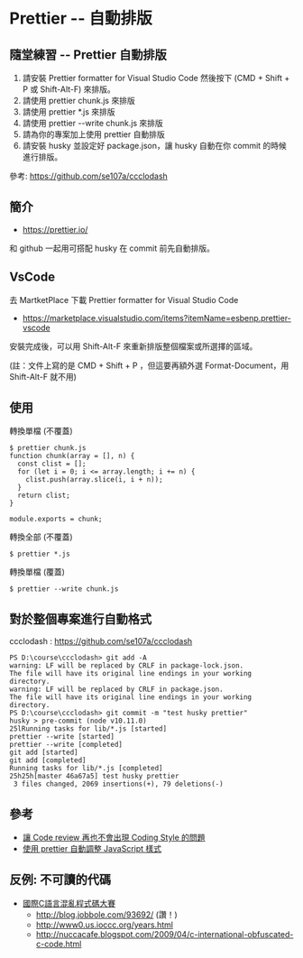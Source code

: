 # Prettier -- 自動排版

## 隨堂練習 -- Prettier 自動排版

1. 請安裝 Prettier formatter for Visual Studio Code 然後按下 (CMD + Shift + P 或 Shift-Alt-F) 來排版。
2. 請使用 prettier chunk.js 來排版
3. 請使用 prettier *.js 來排版
4. 請使用 prettier --write chunk.js 來排版
5. 請為你的專案加上使用 prettier 自動排版
6. 請安裝 husky 並設定好 package.json，讓 husky 自動在你 commit 的時候進行排版。

參考: https://github.com/se107a/ccclodash 

## 簡介

* https://prettier.io/

和 github 一起用可搭配 husky 在 commit 前先自動排版。

## VsCode

去 MartketPlace 下載 Prettier formatter for Visual Studio Code

* https://marketplace.visualstudio.com/items?itemName=esbenp.prettier-vscode

安裝完成後，可以用 Shift-Alt-F 來重新排版整個檔案或所選擇的區域。

(註：文件上寫的是 CMD + Shift + P ，但這要再額外選 Format-Document，用  Shift-Alt-F 就不用)

## 使用

轉換單檔 (不覆蓋)

```
$ prettier chunk.js
function chunk(array = [], n) {
  const clist = [];
  for (let i = 0; i <= array.length; i += n) {
    clist.push(array.slice(i, i + n));
  }
  return clist;
}

module.exports = chunk;
```

轉換全部 (不覆蓋)

```
$ prettier *.js
```

轉換單檔 (覆蓋)

```
$ prettier --write chunk.js
```

## 對於整個專案進行自動格式

ccclodash : https://github.com/se107a/ccclodash

```
PS D:\course\ccclodash> git add -A
warning: LF will be replaced by CRLF in package-lock.json.
The file will have its original line endings in your working directory.
warning: LF will be replaced by CRLF in package.json.
The file will have its original line endings in your working directory.
PS D:\course\ccclodash> git commit -m "test husky prettier"
husky > pre-commit (node v10.11.0)
25lRunning tasks for lib/*.js [started]
prettier --write [started]
prettier --write [completed]
git add [started]
git add [completed]
Running tasks for lib/*.js [completed]
25h25h[master 46a67a5] test husky prettier
 3 files changed, 2069 insertions(+), 79 deletions(-)
```

## 參考

* [讓 Code review 再也不會出現 Coding Style 的問題](https://dwatow.github.io/2018/09-20-code-review-without-coding-style-worning/)
* [使用 prettier 自動調整 JavaScript 樣式](https://kaddopur.github.io/blog/2017/05/10/prettier/)

## 反例: 不可讀的代碼

* [國際C語言混亂程式碼大賽](https://zh.wikipedia.org/wiki/%E5%9B%BD%E9%99%85C%E8%AF%AD%E8%A8%80%E6%B7%B7%E4%B9%B1%E4%BB%A3%E7%A0%81%E5%A4%A7%E8%B5%9B)
  * http://blog.jobbole.com/93692/ (讚！)
  * http://www0.us.ioccc.org/years.html
  * http://nuccacafe.blogspot.com/2009/04/c-international-obfuscated-c-code.html


